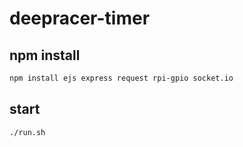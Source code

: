 # deepracer-timer

## npm install

```bash
npm install ejs express request rpi-gpio socket.io
```

## start

```bash
./run.sh
```
